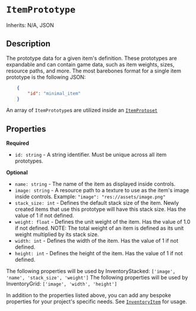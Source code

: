 # `ItemPrototype`

Inherits: N/A, JSON

## Description

The prototype data for a given item's definition. These prototypes are expandable and can contain game data, such as item weights, sizes, resource paths, and more. The most barebones format for a single item prototype is the following JSON:

```json
    {
        "id": "minimal_item"
    }
```

An array of `ItemPrototype`s are utilized inside an [`ItemProtoset`](./item_protoset.md)

## Properties

**Required**

* `id: string` - A string identifier. Must be unique across all item prototypes.

**Optional**

* `name: string` - The name of the item as displayed inside controls.
* `image: string` - A resource path to a texture to use as the item's image inside controls. Example: `"image": "res://assets/image.png"`
* `stack_size: int` - Defines the default stack size of the item. Newly created items that use this prototype will have this stack size. Has the value of 1 if not defined.
* `weight: float` - Defines the unit weight of the item. Has the value of 1.0 if not defined. NOTE: The total weight of an item is defined as its unit weight multiplied by its stack size.
* `width: int` - Defines the width of the item. Has the value of 1 if not defined.
* `height: int` - Defines the height of the item. Has the value of 1 if not defined.

The following properties will be used by InventoryStacked: `['image', 'name', 'stack_size', 'weight']`
The following properties will be used by InventoryGrid: `['image', 'width', 'height']`

In addition to the properties listed above, you can add any bespoke properties for your project's specific needs. See [`InventoryItem`](./inventory_item.md) for usage.
